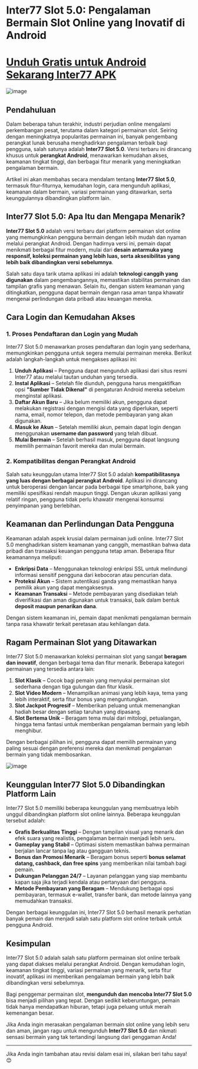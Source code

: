# **Inter77 Slot 5.0: Pengalaman Bermain Slot Online yang Inovatif di Android**  

# [Unduh Gratis untuk Android Sekarang Inter77 APK](https://inter77.id.modfyp.com/)

![image](https://github.com/user-attachments/assets/48ec3216-bcaf-4cf6-be11-b99b06369281)

## **Pendahuluan**  

Dalam beberapa tahun terakhir, industri perjudian online mengalami perkembangan pesat, terutama dalam kategori permainan slot. Seiring dengan meningkatnya popularitas permainan ini, banyak pengembang perangkat lunak berusaha menghadirkan pengalaman terbaik bagi pengguna, salah satunya adalah **Inter77 Slot 5.0**. Versi terbaru ini dirancang khusus untuk **perangkat Android**, menawarkan kemudahan akses, keamanan tingkat tinggi, dan berbagai fitur menarik yang meningkatkan pengalaman bermain.  

Artikel ini akan membahas secara mendalam tentang **Inter77 Slot 5.0**, termasuk fitur-fiturnya, kemudahan login, cara mengunduh aplikasi, keamanan dalam bermain, variasi permainan yang ditawarkan, serta keunggulannya dibandingkan platform lain.  

## **Inter77 Slot 5.0: Apa Itu dan Mengapa Menarik?**  

**Inter77 Slot 5.0** adalah versi terbaru dari platform permainan slot online yang memungkinkan pengguna bermain dengan lebih mudah dan nyaman melalui perangkat Android. Dengan hadirnya versi ini, pemain dapat menikmati berbagai fitur modern, mulai dari **desain antarmuka yang responsif, koleksi permainan yang lebih luas, serta aksesibilitas yang lebih baik dibandingkan versi sebelumnya**.  

Salah satu daya tarik utama aplikasi ini adalah **teknologi canggih yang digunakan** dalam pengembangannya, memastikan stabilitas permainan dan tampilan grafis yang menawan. Selain itu, dengan sistem keamanan yang ditingkatkan, pengguna dapat bermain dengan rasa aman tanpa khawatir mengenai perlindungan data pribadi atau keuangan mereka.  

## **Cara Login dan Kemudahan Akses**  

### **1. Proses Pendaftaran dan Login yang Mudah**  

Inter77 Slot 5.0 menawarkan proses pendaftaran dan login yang sederhana, memungkinkan pengguna untuk segera memulai permainan mereka. Berikut adalah langkah-langkah untuk mengakses aplikasi ini:  

1. **Unduh Aplikasi** – Pengguna dapat mengunduh aplikasi dari situs resmi Inter77 atau melalui tautan unduhan yang tersedia.  
2. **Instal Aplikasi** – Setelah file diunduh, pengguna harus mengaktifkan opsi **"Sumber Tidak Dikenal"** di pengaturan Android mereka sebelum menginstal aplikasi.  
3. **Daftar Akun Baru** – Jika belum memiliki akun, pengguna dapat melakukan registrasi dengan mengisi data yang diperlukan, seperti nama, email, nomor telepon, dan metode pembayaran yang akan digunakan.  
4. **Masuk ke Akun** – Setelah memiliki akun, pemain dapat login dengan menggunakan **username dan password** yang telah dibuat.  
5. **Mulai Bermain** – Setelah berhasil masuk, pengguna dapat langsung memilih permainan favorit mereka dan mulai bermain.  

### **2. Kompatibilitas dengan Perangkat Android**  

Salah satu keunggulan utama Inter77 Slot 5.0 adalah **kompatibilitasnya yang luas dengan berbagai perangkat Android**. Aplikasi ini dirancang untuk beroperasi dengan lancar pada berbagai tipe smartphone, baik yang memiliki spesifikasi rendah maupun tinggi. Dengan ukuran aplikasi yang relatif ringan, pengguna tidak perlu khawatir mengenai konsumsi penyimpanan yang berlebihan.  

## **Keamanan dan Perlindungan Data Pengguna**  

Keamanan adalah aspek krusial dalam permainan judi online. Inter77 Slot 5.0 menghadirkan sistem keamanan yang canggih, memastikan bahwa data pribadi dan transaksi keuangan pengguna tetap aman. Beberapa fitur keamanannya meliputi:  

- **Enkripsi Data** – Menggunakan teknologi enkripsi SSL untuk melindungi informasi sensitif pengguna dari kebocoran atau pencurian data.  
- **Proteksi Akun** – Sistem autentikasi ganda yang memastikan hanya pemilik akun yang dapat mengaksesnya.  
- **Keamanan Transaksi** – Metode pembayaran yang disediakan telah diverifikasi dan aman digunakan untuk transaksi, baik dalam bentuk **deposit maupun penarikan dana**.  

Dengan sistem keamanan ini, pemain dapat menikmati pengalaman bermain tanpa rasa khawatir terkait peretasan atau kehilangan data.  

## **Ragam Permainan Slot yang Ditawarkan**  

Inter77 Slot 5.0 menawarkan koleksi permainan slot yang sangat **beragam dan inovatif**, dengan berbagai tema dan fitur menarik. Beberapa kategori permainan yang tersedia antara lain:  

1. **Slot Klasik** – Cocok bagi pemain yang menyukai permainan slot sederhana dengan tiga gulungan dan fitur klasik.  
2. **Slot Video Modern** – Menampilkan animasi yang lebih kaya, tema yang lebih interaktif, serta fitur bonus yang menguntungkan.  
3. **Slot Jackpot Progresif** – Memberikan peluang untuk memenangkan hadiah besar dengan setiap taruhan yang dipasang.  
4. **Slot Bertema Unik** – Beragam tema mulai dari mitologi, petualangan, hingga tema fantasi untuk memberikan pengalaman bermain yang lebih menghibur.  

Dengan berbagai pilihan ini, pengguna dapat memilih permainan yang paling sesuai dengan preferensi mereka dan menikmati pengalaman bermain yang tidak membosankan.  

![image](https://github.com/user-attachments/assets/3d8aac31-9742-415f-bbe8-4c5cc7f58bbe)

## **Keunggulan Inter77 Slot 5.0 Dibandingkan Platform Lain**  

Inter77 Slot 5.0 memiliki beberapa keunggulan yang membuatnya lebih unggul dibandingkan platform slot online lainnya. Beberapa keunggulan tersebut adalah:  

- **Grafis Berkualitas Tinggi** – Dengan tampilan visual yang menarik dan efek suara yang realistis, pengalaman bermain menjadi lebih seru.  
- **Gameplay yang Stabil** – Optimasi sistem memastikan bahwa permainan berjalan lancar tanpa lag atau gangguan teknis.  
- **Bonus dan Promosi Menarik** – Beragam bonus seperti **bonus selamat datang, cashback, dan free spins** yang memberikan nilai tambah bagi pemain.  
- **Dukungan Pelanggan 24/7** – Layanan pelanggan yang siap membantu kapan saja jika terjadi kendala atau pertanyaan dari pengguna.  
- **Metode Pembayaran yang Beragam** – Mendukung berbagai opsi pembayaran, termasuk e-wallet, transfer bank, dan metode lainnya yang memudahkan transaksi.  

Dengan berbagai keunggulan ini, Inter77 Slot 5.0 berhasil menarik perhatian banyak pemain dan menjadi salah satu platform slot online terbaik untuk pengguna Android.  

## **Kesimpulan**  

Inter77 Slot 5.0 adalah salah satu platform permainan slot online terbaik yang dapat diakses melalui perangkat Android. Dengan kemudahan login, keamanan tingkat tinggi, variasi permainan yang menarik, serta fitur inovatif, aplikasi ini memberikan pengalaman bermain yang lebih baik dibandingkan versi sebelumnya.  

Bagi penggemar permainan slot, **mengunduh dan mencoba Inter77 Slot 5.0** bisa menjadi pilihan yang tepat. Dengan sedikit keberuntungan, pemain tidak hanya mendapatkan hiburan, tetapi juga peluang untuk meraih kemenangan besar.  

Jika Anda ingin merasakan pengalaman bermain slot online yang lebih seru dan aman, jangan ragu untuk mengunduh **Inter77 Slot 5.0** dan nikmati sensasi bermain yang tak tertandingi langsung dari genggaman Anda!  

---

Jika Anda ingin tambahan atau revisi dalam esai ini, silakan beri tahu saya! 😊
